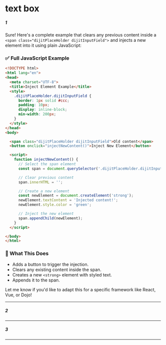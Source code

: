 # text box

##### 1

Sure! Here's a complete example that clears any previous content inside a `<span class="dijitPlaceHolder dijitInputField">` and injects a new element into it using plain JavaScript:

### ✅ Full JavaScript Example

```html
<!DOCTYPE html>
<html lang="en">
<head>
  <meta charset="UTF-8">
  <title>Inject Element Example</title>
  <style>
    .dijitPlaceHolder.dijitInputField {
      border: 1px solid #ccc;
      padding: 10px;
      display: inline-block;
      min-width: 200px;
    }
  </style>
</head>
<body>

  <span class="dijitPlaceHolder dijitInputField">Old content</span>
  <button onclick="injectNewContent()">Inject New Element</button>

  <script>
    function injectNewContent() {
      // Select the span element
      const span = document.querySelector('.dijitPlaceHolder.dijitInputField');

      // Clear previous content
      span.innerHTML = '';

      // Create a new element
      const newElement = document.createElement('strong');
      newElement.textContent = 'Injected content!';
      newElement.style.color = 'green';

      // Inject the new element
      span.appendChild(newElement);
    }
  </script>

</body>
</html>
```

### 🧪 What This Does
- Adds a button to trigger the injection.
- Clears any existing content inside the span.
- Creates a new `<strong>` element with styled text.
- Appends it to the span.

Let me know if you'd like to adapt this for a specific framework like React, Vue, or Dojo!

------


##### 2

------



##### 3

------

